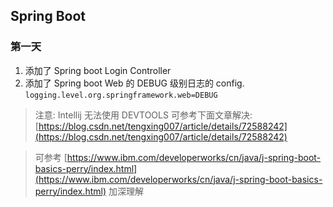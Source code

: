 ## Spring Boot

### 第一天

1. 添加了 Spring boot Login Controller
2. 添加了 Spring boot Web 的 DEBUG 级别日志的 config. `logging.level.org.springframework.web=DEBUG`

> 注意: Intellij 无法使用 DEVTOOLS 可参考下面文章解决: [https://blog.csdn.net/tengxing007/article/details/72588242](https://blog.csdn.net/tengxing007/article/details/72588242)

> 可参考 [https://www.ibm.com/developerworks/cn/java/j-spring-boot-basics-perry/index.html](https://www.ibm.com/developerworks/cn/java/j-spring-boot-basics-perry/index.html) 加深理解
